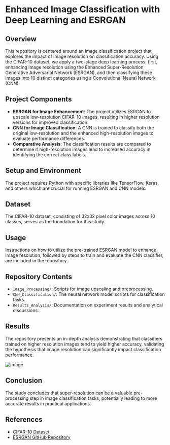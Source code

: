 # Enhanced Image Classification with Deep Learning and ESRGAN

## Overview
This repository is centered around an image classification project that explores the impact of image resolution on classification accuracy. Using the CIFAR-10 dataset, we apply a two-stage deep learning process: first, enhancing image resolution using the Enhanced Super-Resolution Generative Adversarial Network (ESRGAN), and then classifying these images into 10 distinct categories using a Convolutional Neural Network (CNN).

## Project Components
- **ESRGAN for Image Enhancement**: The project utilizes ESRGAN to upscale low-resolution CIFAR-10 images, resulting in higher resolution versions for improved classification.
- **CNN for Image Classification**: A CNN is trained to classify both the original low-resolution and the enhanced high-resolution images to evaluate performance differences.
- **Comparative Analysis**: The classification results are compared to determine if high-resolution images lead to increased accuracy in identifying the correct class labels.

## Setup and Environment
The project requires Python with specific libraries like TensorFlow, Keras, and others which are crucial for running ESRGAN and CNN models.

## Dataset
The CIFAR-10 dataset, consisting of 32x32 pixel color images across 10 classes, serves as the foundation for this study.

## Usage
Instructions on how to utilize the pre-trained ESRGAN model to enhance image resolution, followed by steps to train and evaluate the CNN classifier, are included in the repository.

## Repository Contents

- `Image_Processing/`: Scripts for image upscaling and preprocessing.
- `CNN_Classification/`: The neural network model scripts for classification tasks.
- `Results_Analysis/`: Documentation on experiment results and analytical discussions.

## Results
The repository presents an in-depth analysis demonstrating that classifiers trained on higher resolution images tend to yield higher accuracy, validating the hypothesis that image resolution can significantly impact classification performance.

![image](https://github.com/khullarsanket/Image-Classification-using-Deep-Learning-to-Enhance-the-Classification-accuracy-using-ESRGAN/assets/119709438/0573ccd7-4916-4909-a805-4eb5f7ac1f97)


## Conclusion
The study concludes that super-resolution can be a valuable pre-processing step in image classification tasks, potentially leading to more accurate results in practical applications.

## References
- [CIFAR-10 Dataset](https://www.cs.toronto.edu/~kriz/cifar.html)
- [ESRGAN GitHub Repository](https://github.com/xinntao/ESRGAN)

